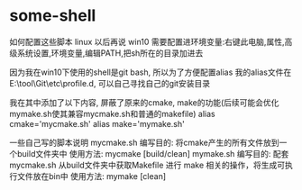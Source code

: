 # some-shell

如何配置这些脚本
linux
以后再说
win10
需要配置进环境变量:右键此电脑,属性,高级系统设置,环境变量,编辑PATH,把sh所在的目录加进去

因为我在win10下使用的shell是git bash, 所以为了方便配置alias
我的alias文件在E:\tool\Git\etc\profile.d, 可以自己寻找自己的git安装目录

我在其中添加了以下内容, 屏蔽了原来的cmake, make的功能(后续可能会优化mymake.sh使其兼容mycmake.sh和普通的makefile)
alias cmake='mycmake.sh'
alias make='mymake.sh'

一些自己写的脚本说明
mycmake.sh
	编写目的: 将cmake产生的所有文件放到一个build文件夹中
	使用方法: mycmake [build/clean]
mymake.sh
	编写目的: 配套mycmake.sh 从build文件夹中获取Makefile 进行 make 相关的操作，将生成可执行文件放在bin中
	使用方法: mymake [clean]